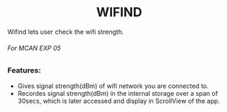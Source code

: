 <h1 align="middle">WIFIND</h1>
Wifind lets user check the wifi strength.

###### For MCAN EXP 05

### Features:
- Gives signal strength(dBm) of wifi network you are connected to. 
- Recordes signal strength(dBm) in the internal storage over a span of 30secs, which is later accessed and display in ScrollView of the app. 
